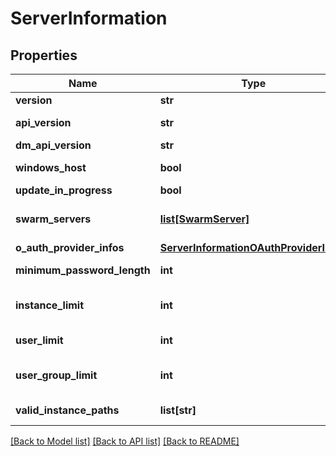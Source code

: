 # ServerInformation

## Properties
Name | Type | Description | Notes
------------ | ------------- | ------------- | -------------
**version** | **str** | The version of the host | [optional] 
**api_version** | **str** | The N:Tgstation.Server.Api version of the host | [optional] 
**dm_api_version** | **str** | The DMAPI interop version the server uses. | [optional] 
**windows_host** | **bool** | If the server is running on a windows operating system. | [optional] 
**update_in_progress** | **bool** | If there is a server update in progress. | [optional] 
**swarm_servers** | [**list[SwarmServer]**](SwarmServer.md) | A System.Collections.Generic.ICollection&#x60;1 of connected Tgstation.Server.Api.Models.SwarmServers. | [optional] 
**o_auth_provider_infos** | [**ServerInformationOAuthProviderInfos**](ServerInformationOAuthProviderInfos.md) |  | [optional] 
**minimum_password_length** | **int** | Minimum length of database user passwords. | [optional] 
**instance_limit** | **int** | The maximum number of Tgstation.Server.Api.Models.Instances allowed. | [optional] 
**user_limit** | **int** | The maximum number of Tgstation.Server.Api.Models.Users allowed. | [optional] 
**user_group_limit** | **int** | The maximum number of Tgstation.Server.Api.Models.UserGroups allowed. | [optional] 
**valid_instance_paths** | **list[str]** | Limits the locations instances may be created or attached from. | [optional] 

[[Back to Model list]](../README.md#documentation-for-models) [[Back to API list]](../README.md#documentation-for-api-endpoints) [[Back to README]](../README.md)

